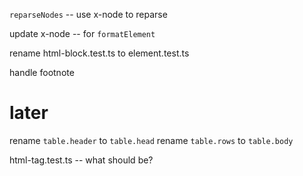 `reparseNodes` -- use x-node to reparse

update x-node -- for `formatElement`

rename html-block.test.ts to element.test.ts

handle footnote

# later

rename `table.header` to `table.head`
rename `table.rows` to `table.body`

html-tag.test.ts -- what should be?
